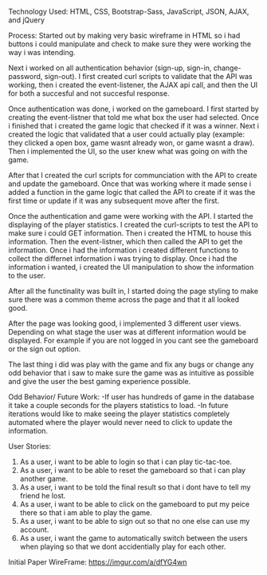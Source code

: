 
Technology Used:
HTML, CSS, Bootstrap-Sass, JavaScript, JSON, AJAX, and jQuery

Process:
Started out by making very basic wireframe in HTML so i had buttons i
could manipulate and check to make sure they were working the way i was
intending.

Next i worked on all authentication behavior (sign-up, sign-in, change-password,
sign-out). I first created curl scripts to validate that the API was working,
then i created the event-listener, the AJAX api call, and then the UI for both
a succesful and not succesful response.

Once authentication was done, i worked on the gameboard. I first started by
creating the event-listner that told me what box the user had selected. Once i
finished that i created the game logic that checked if it was a winner. Next
i created the logic that validated that a user could actually play (example:
they clicked a open box, game wasnt already won, or game wasnt a draw). Then i
implemented the UI, so the user knew what was going on with the game.

After that I created the curl scripts for communciation with the API to create
and update the gameboard. Once that was working where it made sense i added a
function in the game logic that called the API to create if it was the first
time or update if it was any subsequent move after the first.

Once the authentication and game were working with the API. I started the
displaying of the player statistics. I created the curl-scripts to test the
API to make sure i could GET information. Then i created the HTML to house this
information. Then the event-listner, which then called the API to get the
information. Once i had the information i created different functions to
collect the differnet information i was trying to display. Once i had the
information i wanted, i created the UI manipulation to show the information
to the user.

After all the functinality was built in, I started doing the page styling
to make sure there was a common theme across the page and that it all looked
good.

After the page was looking good, i implemented 3 different user views. Depending
on what stage the user was at different information would be displayed.
For example if you are not logged in you cant see the gameboard or the sign
out option.

The last thing i did was play with the game and fix any bugs or change any odd
behavior that i saw to make sure the game was as intuitive as possible and
give the user the best gaming experience possible.


Odd Behavior/ Future Work:
-If user has hundreds of game in the database it take a couple seconds for
the players statistics to load.
-In future iterations would like to make seeing the player statistics
completely automated where the player would never need to click to update
the information.

User Stories:
1) As a user, i want to be able to login so that i can play tic-tac-toe.
2) As a user, i want to be able to reset the gameboard so that i can play
another game.
3) As a user, i want to be told the final result so that i dont have to tell
my friend he lost.
4) As a user, i want to be able to click on the gameboard to put my peice there
so that i am able to play the game.
5) As a user, i want to be able to sign out so that no one else can use my
account.
6) As a user, i want the game to automatically switch between the users when
playing so that we dont accidentially play for each other.

Initial Paper WireFrame: https://imgur.com/a/dfYG4wn

